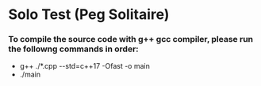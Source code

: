 # Solo Test (Peg Solitaire)
### To compile the source code with g++ gcc compiler, please run the followng commands in order:
- g++ ./*.cpp --std=c++17 -Ofast -o main  
- ./main
